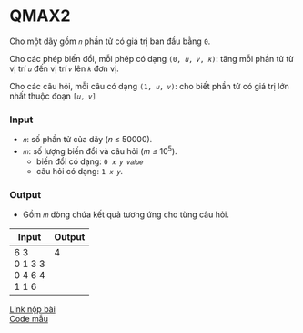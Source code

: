 # QMAX2

Cho một dãy gồm `𝑛` phần tử có giá trị ban đầu bằng `0`.

Cho các phép biến đổi, mỗi phép có dạng `(0, 𝑢, 𝑣, 𝑘)`: tăng mỗi phần tử từ vị trí `𝑢` đến vị trí `𝑣` lên `𝑘` đơn vị.

Cho các câu hỏi, mỗi câu có dạng `(1, 𝑢, 𝑣)`: cho biết phần tử có giá trị lớn nhất thuộc đoạn `[𝑢, 𝑣]`

### Input

* `𝑛`: số phần tử của dãy (𝑛 ≤ 50000).
* `𝑚`: số lượng biến đổi và câu hỏi (𝑚 ≤ 10<sup>5</sup>).
    * biến đổi có dạng: `0 𝑥 𝑦 𝑣𝑎𝑙𝑢𝑒`
    * câu hỏi có dạng: `1 𝑥 𝑦`.

### Output

* Gồm `𝑚` dòng chứa kết quả tương ứng cho từng câu hỏi.

| Input | Output |
|---|---|
| 6 3 <br> 0 1 3 3 <br> 0 4 6 4 <br> 1 1 6 | 4 <br>  <br>  <br> <br> 

[Link nộp bài](https://codeforces.com/group/FLVn1Sc504/contest/274521/problem/H)  
[Code mẫu](https://github.com/thptbadiem-tutor/Tutoring-2020/blob/master/Interval_tree/QMAX2.cpp)  
